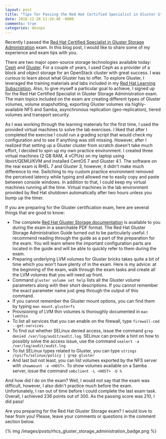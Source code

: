 ```yaml
---
layout: post
title: "Tips for Passing the Red Hat Certified Specialist in Gluster Storage Administration Exam"
date: 2018-12-28 11:24:40 -0800
comments: true
categories: devops
---
```


Recently I passed the [Red Hat Certified Specialist in Gluster Storage Administration](https://www.redhat.com/en/services/training/ex236-red-hat-certified-specialist-in-gluster-storage-administration-exam) exam. In this blog post, I would like to share some of my experience and exam tips with you.

<!-- more -->

There are two major open-source storage technologies available today: [Ceph](https://ceph.com/) and [Gluster](https://www.gluster.org/). For a couple of years, I used Ceph as a provider of a block and object storage for an OpenStack cluster with great success. I was curious to learn about what Gluster has to offer. To explore Gluster, I leveraged the training materials and labs included in my [Red Hat Learning Subscription](https://www.redhat.com/en/services/training/learning-subscription). Also, to give myself a particular goal to achieve, I signed up for the Red Hat Certified Specialist in Gluster Storage Administration exam. The main topics included on the exam are creating different types of Gluster volumes, volume snapshotting, exporting Gluster volumes via highly-available NFS and Samba, asynchronous replication (geo-replication), tiered volumes and transport security.

As I was working through the learning materials for the first time, I used the provided virtual machines to solve the lab exercises. I liked that after I completed the exercise I could run a grading script that would check my configuration and to see if anything was still missing. However, after I realized that setting up a Gluster cluster from scratch doesn't take much effort, I decided to spin up my own practice environment. I created three virtual machines (2 GB RAM, 4 vCPUs) on my laptop using libvirt/QEMU/KVM and installed CentOS 7 and Gluster 4.1. The software on the real exam is RHEL 7 and Gluster 3, however, it didn't make much difference to me. Switching to my custom practice environment removed the perceived latency while typing and allowed me to easily copy and paste between console windows. In addition to that, I could keep my virtual machines running all the time. Virtual machines in the lab environment provided by Red Hat shutdown automatically after two hours unless you bump up the timer.

If you are preparing for the Gluster certification exam, here are several things that are good to know:

* The complete [Red Hat Gluster Storage documentation](https://access.redhat.com/documentation/en-us/red_hat_gluster_storage) is available to you during the exam in a searchable PDF format. The Red Hat Gluster Storage Administration Guide turned out to be particularly useful. I recommend reading through the guide as a part of the preparation for the exam. You will learn where the important configuration parts are located in the guide and will be able to quickly refer to them during the exam.
* Preparing underlying LVM volumes for Gluster bricks takes quite a bit of time which you won't have plenty of in the exam. Here is my advice: at the beginning of the exam, walk through the exam tasks and create all the LVM volumes that you will need up front.
* Command `gluster volume set help` lists all the Gluster volume parameters along with their short descriptions. If you cannot remember the exact parameter name just grep through the output of this command.
* If you cannot remember the Gluster mount options, you can find them by typing `man mount.glusterfs`
* Provisioning of LVM thin volumes is thoroughly documented in `man lvmthin`
* To list all services that you can enable on the firewall, type `firewall-cmd --get-services`
* To find out whether SELinux denied access, issue the command  `grep denied /var/log/audit/audit.log`. SELinux can provide a hint on how to possibly solve the access issue, use the command `sealert -a /var/log/audit/audit.log`
* To list SELinux types related to Gluster, you can type `strings /sys/fs/selinux/policy | grep gluster`
* And last but not least, you can list volumes exported by the NFS server with `showmount -e <HOST>`. To show volumes available on a Samba server, issue the command `smbclient -L <HOST> -U %`

And how did I do on the exam? Well, I would not say that the exam was difficult, however, I also didn't practice much before the exam. Unfortunately, I ran out of time before I could complete the last exam task. Overall, I achieved 236 points out of 300. As the passing score was 210, I did pass!

Are you preparing for the Red Hat Gluster Storage exam? I would love to hear from you! Please, leave your comments or questions in the comment section below.

{% img /images/posts/rhcs_gluster_storage_administration_badge.png %}
